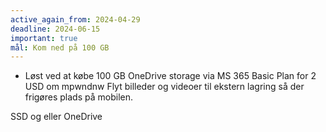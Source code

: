 ```yaml
---
active_again_from: 2024-04-29
deadline: 2024-06-15
important: true
mål: Kom ned på 100 GB
---
```

- Løst ved at købe 100 GB OneDrive storage via MS 365 Basic Plan for 2 USD om mpwndnw 
Flyt billeder og videoer til ekstern lagring så der frigøres plads på mobilen.

SSD og eller OneDrive
